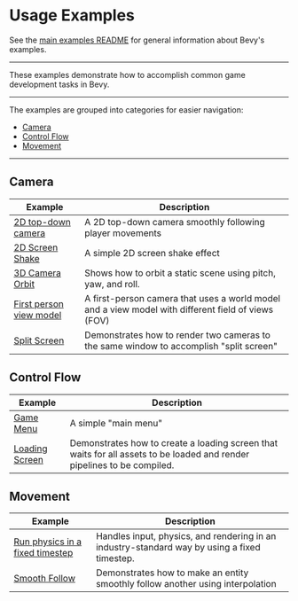 # Usage Examples

See the [main examples README](../) for general information about Bevy's examples.

---

These examples demonstrate how to accomplish common game development tasks in Bevy.

---

The examples are grouped into categories for easier navigation:

- [Camera](#camera)
- [Control Flow](#control-flow)
- [Movement](#movement)

---

## Camera

Example | Description
--- | ---
[2D top-down camera](./camera/2d_top_down_camera.rs) | A 2D top-down camera smoothly following player movements
[2D Screen Shake](./camera/2d_screen_shake.rs) | A simple 2D screen shake effect
[3D Camera Orbit](./camera/camera_orbit.rs) | Shows how to orbit a static scene using pitch, yaw, and roll.
[First person view model](./camera/first_person_view_model.rs) | A first-person camera that uses a world model and a view model with different field of views (FOV)
[Split Screen](./camera/split_screen.rs) | Demonstrates how to render two cameras to the same window to accomplish "split screen"

## Control Flow

Example | Description
--- | ---
[Game Menu](./control_flow/game_menu.rs) | A simple "main menu"
[Loading Screen](./control_flow/loading_screen.rs) | Demonstrates how to create a loading screen that waits for all assets to be loaded and render pipelines to be compiled.

## Movement

Example | Description
--- | ---
[Run physics in a fixed timestep](../examples/movement/physics_in_fixed_timestep.rs) | Handles input, physics, and rendering in an industry-standard way by using a fixed timestep.
[Smooth Follow](../examples/movement/smooth_follow.rs) | Demonstrates how to make an entity smoothly follow another using interpolation

